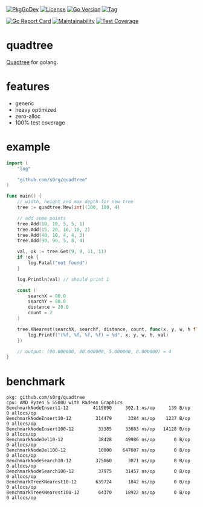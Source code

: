 [![PkgGoDev](https://pkg.go.dev/badge/github.com/s0rg/quadtree)](https://pkg.go.dev/github.com/s0rg/quadtree)
[![License](https://img.shields.io/badge/license-MIT%20License-blue.svg)](https://github.com/s0rg/quadtree/blob/master/LICENSE)
[![Go Version](https://img.shields.io/github/go-mod/go-version/s0rg/quadtree)](go.mod)
[![Tag](https://img.shields.io/github/v/tag/s0rg/quadtree?sort=semver)](https://github.com/s0rg/quadtree/tags)

[![Go Report Card](https://goreportcard.com/badge/github.com/s0rg/quadtree)](https://goreportcard.com/report/github.com/s0rg/quadtree)
[![Maintainability](https://api.codeclimate.com/v1/badges/93e2a0c67fbe20b50321/maintainability)](https://codeclimate.com/github/s0rg/quadtree/maintainability)
[![Test Coverage](https://api.codeclimate.com/v1/badges/93e2a0c67fbe20b50321/test_coverage)](https://codeclimate.com/github/s0rg/quadtree/test_coverage)

# quadtree

[Quadtree](https://en.wikipedia.org/wiki/Quadtree) for golang.

# features

- generic
- heavy optimized
- zero-alloc
- 100% test coverage

# example
```go
import (
    "log"

    "github.com/s0rg/quadtree"
)

func main() {
    // width, height and max depth for new tree
    tree := quadtree.New[int](100, 100, 4)

    // add some points
    tree.Add(10, 10, 5, 5, 1)
    tree.Add(15, 20, 10, 10, 2)
    tree.Add(40, 10, 4, 4, 3)
    tree.Add(90, 90, 5, 8, 4)

    val, ok := tree.Get(9, 9, 11, 11)
    if !ok {
        log.Fatal("not found")
    }

    log.Println(val) // should print 1

    const (
        searchX = 80.0
        searchY = 80.0
        distance = 20.0
        count = 2
    )

    tree.KNearest(searchX, searchY, distance, count, func(x, y, w, h float64, val int) {
        log.Printf("(%f, %f, %f, %f) = %d", x, y, w, h, val)
    })

    // output: (90.000000, 90.000000, 5.000000, 8.000000) = 4
}
```

# benchmark
```
pkg: github.com/s0rg/quadtree
cpu: AMD Ryzen 5 5500U with Radeon Graphics
BenchmarkNodeInsert1-12         4119890     302.1 ns/op     139 B/op          0 allocs/op
BenchmarkNodeInsert10-12         314479      3384 ns/op    1237 B/op          0 allocs/op
BenchmarkNodeInsert100-12         33385     33683 ns/op   14128 B/op          0 allocs/op
BenchmarkNodeDel10-12             38428     49986 ns/op       0 B/op          0 allocs/op
BenchmarkNodeDel100-12            10000    647607 ns/op       0 B/op          0 allocs/op
BenchmarkNodeSearch10-12         375060      3071 ns/op       0 B/op          0 allocs/op
BenchmarkNodeSearch100-12         37975     31457 ns/op       0 B/op          0 allocs/op
BenchmarkTreeKNearest10-12       639724      1842 ns/op       0 B/op          0 allocs/op
BenchmarkTreeKNearest100-12       64370     18922 ns/op       0 B/op          0 allocs/op
```
